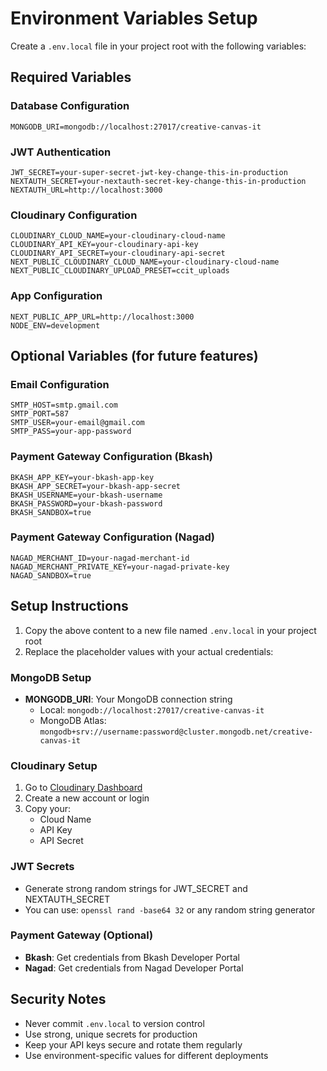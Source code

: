 # Environment Variables Setup

Create a `.env.local` file in your project root with the following variables:

## Required Variables

### Database Configuration
```
MONGODB_URI=mongodb://localhost:27017/creative-canvas-it
```

### JWT Authentication
```
JWT_SECRET=your-super-secret-jwt-key-change-this-in-production
NEXTAUTH_SECRET=your-nextauth-secret-key-change-this-in-production
NEXTAUTH_URL=http://localhost:3000
```

### Cloudinary Configuration
```
CLOUDINARY_CLOUD_NAME=your-cloudinary-cloud-name
CLOUDINARY_API_KEY=your-cloudinary-api-key
CLOUDINARY_API_SECRET=your-cloudinary-api-secret
NEXT_PUBLIC_CLOUDINARY_CLOUD_NAME=your-cloudinary-cloud-name
NEXT_PUBLIC_CLOUDINARY_UPLOAD_PRESET=ccit_uploads
```

### App Configuration
```
NEXT_PUBLIC_APP_URL=http://localhost:3000
NODE_ENV=development
```

## Optional Variables (for future features)

### Email Configuration
```
SMTP_HOST=smtp.gmail.com
SMTP_PORT=587
SMTP_USER=your-email@gmail.com
SMTP_PASS=your-app-password
```

### Payment Gateway Configuration (Bkash)
```
BKASH_APP_KEY=your-bkash-app-key
BKASH_APP_SECRET=your-bkash-app-secret
BKASH_USERNAME=your-bkash-username
BKASH_PASSWORD=your-bkash-password
BKASH_SANDBOX=true
```

### Payment Gateway Configuration (Nagad)
```
NAGAD_MERCHANT_ID=your-nagad-merchant-id
NAGAD_MERCHANT_PRIVATE_KEY=your-nagad-private-key
NAGAD_SANDBOX=true
```

## Setup Instructions

1. Copy the above content to a new file named `.env.local` in your project root
2. Replace the placeholder values with your actual credentials:

### MongoDB Setup
- **MONGODB_URI**: Your MongoDB connection string
  - Local: `mongodb://localhost:27017/creative-canvas-it`
  - MongoDB Atlas: `mongodb+srv://username:password@cluster.mongodb.net/creative-canvas-it`

### Cloudinary Setup
1. Go to [Cloudinary Dashboard](https://cloudinary.com/console)
2. Create a new account or login
3. Copy your:
   - Cloud Name
   - API Key
   - API Secret

### JWT Secrets
- Generate strong random strings for JWT_SECRET and NEXTAUTH_SECRET
- You can use: `openssl rand -base64 32` or any random string generator

### Payment Gateway (Optional)
- **Bkash**: Get credentials from Bkash Developer Portal
- **Nagad**: Get credentials from Nagad Developer Portal

## Security Notes

- Never commit `.env.local` to version control
- Use strong, unique secrets for production
- Keep your API keys secure and rotate them regularly
- Use environment-specific values for different deployments
